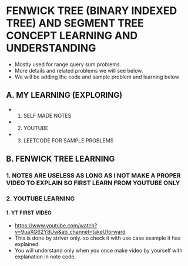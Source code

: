 # FENWICK TREE (BINARY INDEXED TREE) AND SEGMENT TREE CONCEPT LEARNING AND UNDERSTANDING
* Mostly used for range query sum problems.
* More details and related problems we will see below. 
* We will be adding the code and sample problem and learning below



## A. MY LEARNING (EXPLORING)
* 1. SELF MADE NOTES
* 2. YOUTUBE
* 3. LEETCODE FOR SAMPLE PROBLEMS



## B. FENWICK TREE LEARNING
### 1. NOTES ARE USELESS AS LONG AS I NOT MAKE A PROPER VIDEO TO EXPLAIN SO FIRST LEARN FROM YOUTUBE ONLY

### 2. YOUTUBE LEARNING
#### 1. YT FIRST VIDEO
* https://www.youtube.com/watch?v=9uaXG62Y8Uw&ab_channel=takeUforward
* This is done by striver only. so check it with use case example it has explained.
* You will understand only when you once make video by yourself with explanation in note code.